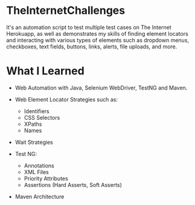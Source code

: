 # TheInternetChallenges

It's an automation script to test multiple test cases on The Internet Herokuapp, as well as demonstrates my skills of finding element locators and interacting with various types of elements such as dropdown menus, checkboxes, text fields, buttons, links, alerts, file uploads, and more.

# What I Learned
- Web Automation with Java, Selenium WebDriver, TestNG and Maven.

- Web Element Locator Strategies such as:
  - Identifiers
  - CSS Selectors
  - XPaths
  - Names
  
- Wait Strategies

- Test NG:
  - Annotations
  - XML Files
  - Priority Attributes
  - Assertions (Hard Asserts, Soft Asserts)
  
- Maven Architecture

